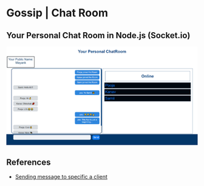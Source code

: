 # Gossip | Chat Room
Your Personal Chat Room in Node.js (Socket.io)
-------------------------------------------------
![](./Preview/Preview.png)
## References
* [Sending message to specific a client](https://www.codershood.info/2016/01/24/sending-message-specific-user-socket-io/#:~:text=To%20send%20a%20message%20to,send%20a%20message%20to%20user1.)

